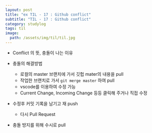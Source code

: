 ```yaml
---
layout: post
title: "ex TIL - 17 : Github conflict"
subtitle: "TIL - 17 : Github conflict"
category: studylog
tags: til
image:
  path: /assets/img/til/til.jpg
---
```


- Conflict 의 뜻, 충돌이 나는 이유

- 충돌의 해결방법

  - 로컬의 master 브랜치에 가서 깃헙 mater의 내용을 pull
  - 작업한 브랜치로 가서 `git merge master` 하여 pull
  - vscode를 이용하여 수정 가능
  - Current Change, Incoming Change 등등 클릭해 주거나 직접 수정

- 수정후 커밋 기록을 남기고 재 push

  - 다시 Pull Request

- 충돌 방지를 위해 수시로 pull
